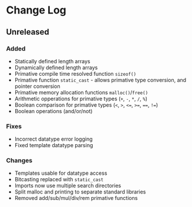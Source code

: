 # Change Log

## Unreleased

### Added

+ Statically defined length arrays
+ Dynamically defined length arrays
+ Primative compile time resolved function ``sizeof()``
+ Primative function ``static_cast`` - allows primative type conversion, and pointer conversion
+ Primative memory allocation functions ``malloc()``/``free()``
+ Arithmetic opperations for primative types (``+``, ``-``, ``*``, ``/``, ``%``)
+ Boolean comparison for primative types (``<``, ``>``, ``<=``, ``>=``, ``==``, ``!=``)
+ Boolean operations (and/or/not)

### Fixes

+ Incorrect datatype error logging
+ Fixed template datatype parsing

### Changes

+ Templates usable for datatype access
+ Bitcasting replaced with ``static_cast``
+ Imports now use multiple search directories
+ Split malloc and printing to separate standard libraries
+ Removed add/sub/mul/div/rem primative functions